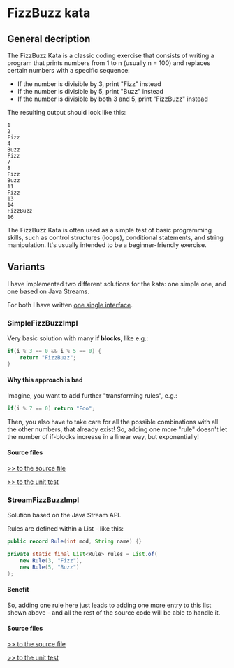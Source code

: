 # FizzBuzz kata

## General decription
The FizzBuzz Kata is a classic coding exercise that consists of writing a program that prints numbers from 1 to n
(usually n = 100) and replaces certain numbers with a specific sequence:

- If the number is divisible by 3, print "Fizz" instead
- If the number is divisible by 5, print "Buzz" instead
- If the number is divisible by both 3 and 5, print "FizzBuzz" instead

The resulting output should look like this:
```
1
2
Fizz
4
Buzz
Fizz
7
8
Fizz
Buzz
11
Fizz
13
14
FizzBuzz
16
```

The FizzBuzz Kata is often used as a simple test of basic programming skills, such as control structures (loops),
conditional statements, and string manipulation. It's usually intended to be a beginner-friendly exercise.

## Variants

I have implemented two different solutions for the kata:
one simple one, and one based on Java Streams.

For both I have written [one single interface](src/main/java/com/github/sourcefranke/podcast/ep001_fizzbuzz/IFizzBuzz.java).

### SimpleFizzBuzzImpl

Very basic solution with many **if blocks**, like e.g.:

```java
if(i % 3 == 0 && i % 5 == 0) {
    return "FizzBuzz";
}
```

#### Why this approach is bad

Imagine, you want to add further "transforming rules", e.g.:

```java
if(i % 7 == 0) return "Foo";
```

Then, you also have to take care for all the possible combinations with all the other numbers, that already exist!
So, adding one more "rule" doesn't let the number of if-blocks increase in a linear way, but exponentially!

#### Source files

[>> to the source file](src/main/java/com/github/sourcefranke/podcast/ep001_fizzbuzz/SimpleFizzBuzzImpl.java)

[>> to the unit test](src/test/java/com/github/sourcefranke/podcast/ep001_fizzbuzz/SimpleFizzBuzzImplTest.java)

### StreamFizzBuzzImpl

Solution based on the Java Stream API.

Rules are defined within a List - like this:

```java
public record Rule(int mod, String name) {}

private static final List<Rule> rules = List.of(
    new Rule(3, "Fizz"),
    new Rule(5, "Buzz")
);
```

#### Benefit

So, adding one rule here just leads to adding one more entry to this list shown above -
and all the rest of the source code will be able to handle it.

#### Source files

[>> to the source file](src/main/java/com/github/sourcefranke/podcast/ep001_fizzbuzz/StreamFizzBuzzImpl.java)

[>> to the unit test](src/test/java/com/github/sourcefranke/podcast/ep001_fizzbuzz/StreamFizzBuzzImplTest.java)
